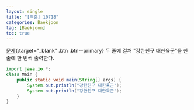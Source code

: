 ```yaml
---
layout: single
title: "[백준] 10718"
categories: Baekjoon
tag: [Baekjoon]
toc: true
---
```


[문제](https://www.acmicpc.net/problem/10718){:target="_blank" .btn .btn--primary}
두 줄에 걸쳐 "강한친구 대한육군"을 한 줄에 한 번씩 출력한다.

```java
import java.io.*; 
class Main {
    public static void main(String[] args) {
        System.out.println("강한친구 대한육군");
        System.out.println("강한친구 대한육군");
    }
}
```
